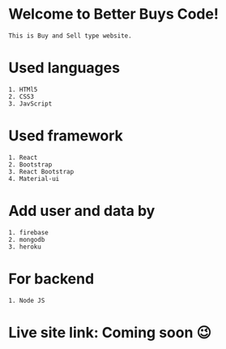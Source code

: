 # Welcome to Better Buys Code!
    This is Buy and Sell type website.
# Used languages 
    1. HTMl5
    2. CSS3
    3. JavScript
# Used framework
    1. React
    2. Bootstrap
    3. React Bootstrap
    4. Material-ui
# Add user and data by
    1. firebase
    2. mongodb
    3. heroku
# For backend
    1. Node JS
# Live site link: Coming soon 😉
